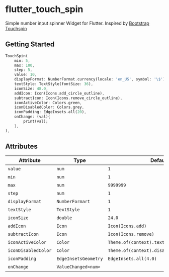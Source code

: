 # flutter_touch_spin

Simple number input spinner Widget for Flutter. Inspired by [Bootstrap Touchspin](https://www.virtuosoft.eu/code/bootstrap-touchspin/)

## Getting Started
```dart
TouchSpin(
    min: 5,
    max: 100,
    step: 5,
    value: 10,
    displayFormat: NumberFormat.currency(locale: 'en_US', symbol: '\$'),
    textStyle: TextStyle(fontSize: 36),
    iconSize: 48.0,
    addIcon: Icon(Icons.add_circle_outline),
    subtractIcon: Icon(Icons.remove_circle_outline),
    iconActiveColor: Colors.green,
    iconDisabledColor: Colors.grey,
    iconPadding: EdgeInsets.all(20),
    onChange: (val){
        print(val);
    },
),
```

## Attributes
| Attribute | Type  | Default | Required | Description |
|-----------|-------|---------|-------------|----------|
|`value`|`num`|`1`|`false`|--|
|`min`|`num`|`1`|`false`|--|
|`max`|`num`|`9999999`|`false`|--|
|`step`|`num`|`1`|`false`|--|
|`displayFormat`|`NumberFormart`|`1`|`false`|--|
|`textStyle`|`TextStyle`|`1`|`false`|--|
|`iconSize`|`double`|`24.0`|`false`|--|
|`addIcon`|`Icon`|`Icon(Icons.add)`|`false`|--|
|`subtractIcon`|`Icon`|`Icon(Icons.remove)`|`false`|--|
|`iconActiveColor`|`Color`|`Theme.of(context).textTheme.button.color`|`false`|--|
|`iconDisabledColor`|`Color`|`Theme.of(context).disabledColor`|`false`|--|
|`iconPadding`|`EdgeInsetsGeometry`|`EdgeInsets.all(4.0)`|`false`|--|
|`onChange`|`ValueChanged<num>`||`false`|--|
